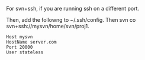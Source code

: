 For svn+ssh, if you are running ssh on a different port. 

Then, add the followng to ~/.ssh/config. Then svn co svn+ssh://mysvn/home/svn/proj1.
 
```
Host mysvn
HostName server.com
Port 20000
User stateless
```
